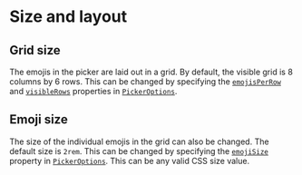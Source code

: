# Size and layout

## Grid size

The emojis in the picker are laid out in a grid. By default, the visible grid is 8 columns by 6 rows. This can be changed by specifying the [`emojisPerRow`](../api/picmo/types/picker-options#emojisperrow) and [`visibleRows`](../api/picmo/types/picker-options#visiblerows) properties in [`PickerOptions`](../api/picmo/types/picker-options).

## Emoji size

The size of the individual emojis in the grid can also be changed. The default size is `2rem`. This can be changed by specifying the [`emojiSize`](../api/picmo/types/picker-options#emojisize) property in [`PickerOptions`](../api/picmo/types/picker-options). This can be any valid CSS size value.
